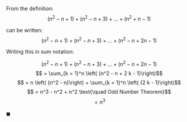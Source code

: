 From the definition:
$$\left( {n^2 - n + 1}\right) + \left( {n^2 - n + 3}\right) + \ldots + \left( {n^2 + n - 1}\right)$$

can be written:
$$\left( {n^2 - n + 1}\right) + \left( {n^2 - n + 3}\right) + \ldots + \left( {n^2 - n + 2 n - 1}\right)$$

Writing this in sum notation:

$$\left( {n^2 - n + 1}\right) + \left( {n^2 - n + 3}\right) + \ldots + \left( {n^2 - n + 2 n - 1}\right)$$
$$ = \sum_{k  = 1}^n \left( {n^2 - n + 2 k - 1}\right)$$
$$ = n \left( {n^2 - n}\right) + \sum_{k  = 1}^n \left( {2 k - 1}\right)$$
$$ = n^3 - n^2 + n^2 \text{\quad Odd Number Theorem}$$
$$ = n^3$$

$\blacksquare$
